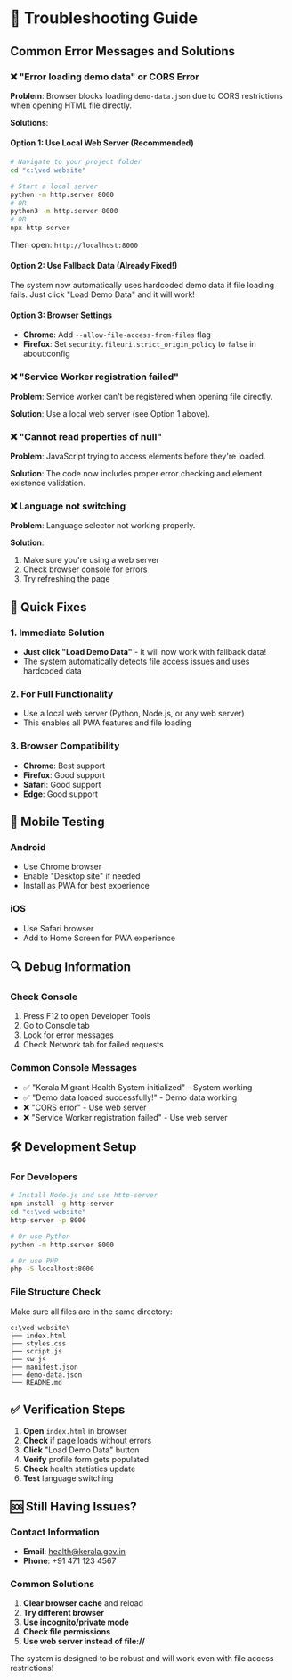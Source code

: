 # 🔧 Troubleshooting Guide

## Common Error Messages and Solutions

### ❌ "Error loading demo data" or CORS Error

**Problem**: Browser blocks loading `demo-data.json` due to CORS restrictions when opening HTML file directly.

**Solutions**:

#### Option 1: Use Local Web Server (Recommended)
```bash
# Navigate to your project folder
cd "c:\ved website"

# Start a local server
python -m http.server 8000
# OR
python3 -m http.server 8000
# OR
npx http-server
```

Then open: `http://localhost:8000`

#### Option 2: Use Fallback Data (Already Fixed!)
The system now automatically uses hardcoded demo data if file loading fails. Just click "Load Demo Data" and it will work!

#### Option 3: Browser Settings
- **Chrome**: Add `--allow-file-access-from-files` flag
- **Firefox**: Set `security.fileuri.strict_origin_policy` to `false` in about:config

### ❌ "Service Worker registration failed"

**Problem**: Service worker can't be registered when opening file directly.

**Solution**: Use a local web server (see Option 1 above).

### ❌ "Cannot read properties of null"

**Problem**: JavaScript trying to access elements before they're loaded.

**Solution**: The code now includes proper error checking and element existence validation.

### ❌ Language not switching

**Problem**: Language selector not working properly.

**Solution**: 
1. Make sure you're using a web server
2. Check browser console for errors
3. Try refreshing the page

## 🚀 Quick Fixes

### 1. Immediate Solution
- **Just click "Load Demo Data"** - it will now work with fallback data!
- The system automatically detects file access issues and uses hardcoded data

### 2. For Full Functionality
- Use a local web server (Python, Node.js, or any web server)
- This enables all PWA features and file loading

### 3. Browser Compatibility
- **Chrome**: Best support
- **Firefox**: Good support
- **Safari**: Good support
- **Edge**: Good support

## 📱 Mobile Testing

### Android
- Use Chrome browser
- Enable "Desktop site" if needed
- Install as PWA for best experience

### iOS
- Use Safari browser
- Add to Home Screen for PWA experience

## 🔍 Debug Information

### Check Console
1. Press F12 to open Developer Tools
2. Go to Console tab
3. Look for error messages
4. Check Network tab for failed requests

### Common Console Messages
- ✅ "Kerala Migrant Health System initialized" - System working
- ✅ "Demo data loaded successfully!" - Demo data working
- ❌ "CORS error" - Use web server
- ❌ "Service Worker registration failed" - Use web server

## 🛠️ Development Setup

### For Developers
```bash
# Install Node.js and use http-server
npm install -g http-server
cd "c:\ved website"
http-server -p 8000

# Or use Python
python -m http.server 8000

# Or use PHP
php -S localhost:8000
```

### File Structure Check
Make sure all files are in the same directory:
```
c:\ved website\
├── index.html
├── styles.css
├── script.js
├── sw.js
├── manifest.json
├── demo-data.json
└── README.md
```

## ✅ Verification Steps

1. **Open** `index.html` in browser
2. **Check** if page loads without errors
3. **Click** "Load Demo Data" button
4. **Verify** profile form gets populated
5. **Check** health statistics update
6. **Test** language switching

## 🆘 Still Having Issues?

### Contact Information
- **Email**: health@kerala.gov.in
- **Phone**: +91 471 123 4567

### Common Solutions
1. **Clear browser cache** and reload
2. **Try different browser**
3. **Use incognito/private mode**
4. **Check file permissions**
5. **Use web server instead of file://**

The system is designed to be robust and will work even with file access restrictions!
